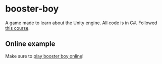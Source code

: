 # booster-boy

A game made to learn about the Unity engine. All code is in C#. Followed [this course](https://www.udemy.com/course/unitycourse2/).

## Online example

Make sure to [play booster boy online](https://sharemygame.com/@JORDYYE/booster-boy)!
